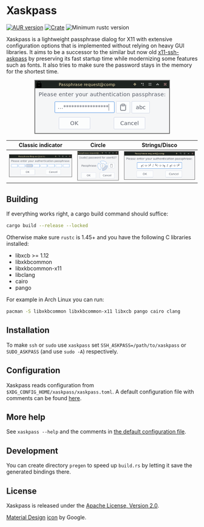 # Xaskpass
[![AUR version](https://img.shields.io/aur/version/xaskpass)](https://aur.archlinux.org/packages/xaskpass/)
[![Crate](https://img.shields.io/crates/v/xaskpass.svg)](https://crates.io/crates/xaskpass)
![Minimum rustc version](https://img.shields.io/badge/rustc-1.45+-lightgray)

Xaskpass is a lightweight passphrase dialog for X11 with extensive configuration
options that is implemented without relying on heavy GUI libraries. It aims to
be a successor to the similar but now old [x11-ssh-askpass] by preserving
its fast startup time while modernizing some features such as fonts. It also tries
to make sure the password stays in the memory for the shortest time.

[x11-ssh-askpass]: https://archlinux.org/packages/community/x86_64/x11-ssh-askpass/

<p align="center">
<img src="res/asterisk.png">
</p>

Classic indicator | Circle | Strings/Disco
:-------:|:-------:|:-------:
![](res/classic.png) | ![](res/xaskpass1.png) | ![](res/disco.png)


## Building

If everything works right, a cargo build command should suffice:

```sh
cargo build --release --locked
```

Otherwise make sure `rustc` is 1.45+ and you have the following C libraries installed:

* libxcb >= 1.12
* libxkbcommon
* libxkbcommon-x11
* libclang
* cairo
* pango

For example in Arch Linux you can run:
```sh
pacman -S libxkbcommon libxkbcommon-x11 libxcb pango cairo clang
```

## Installation
To make `ssh` or `sudo` use `xaskpass` set
`SSH_ASKPASS=/path/to/xaskpass` or `SUDO_ASKPASS` (and use `sudo -A`) respectively.

## Configuration

Xaskpass reads configuration from
`$XDG_CONFIG_HOME/xaskpass/xaskpass.toml`.
A default configuration file with comments can be found [here](xaskpass.default.toml).

## More help

See `xaskpass --help` and the comments in [the default configuration
file](xaskpass.default.toml).

## Development

You can create directory `pregen` to speed up `build.rs` by letting it save the
generated bindings there.

## License

Xaskpass is released under the [Apache License, Version 2.0](LICENCE).

[Material Design](https://material.io/resources/icons/) [icon](res/xaskpass.png) by Google.
